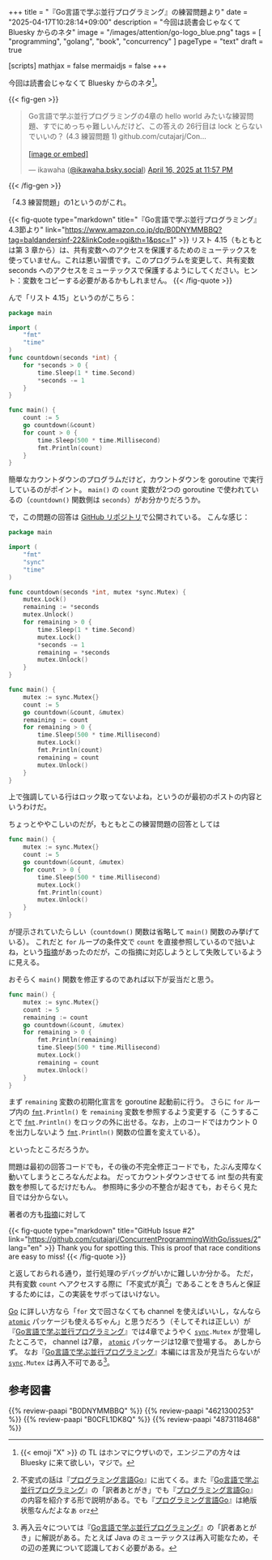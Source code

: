 +++
title = "『Go言語で学ぶ並行プログラミング』の練習問題より"
date =  "2025-04-17T10:28:14+09:00"
description = "今回は読書会じゃなくて Bluesky からのネタ"
image = "/images/attention/go-logo_blue.png"
tags = [ "programming", "golang", "book", "concurrency" ]
pageType = "text"
draft = true

[scripts]
  mathjax = false
  mermaidjs = false
+++

今回は読書会じゃなくて Bluesky からのネタ[^x1]。

[^x1]: {{< emoji "X" >}} の TL はホンマにウザいので，エンジニアの方々は Bluesky に来て欲しい，マジで。

{{< fig-gen >}}
<blockquote class="bluesky-embed" data-bluesky-uri="at://did:plc:fuzh3iojtr6xbixqug5izlqf/app.bsky.feed.post/3lmwu2pptqc2n" data-bluesky-cid="bafyreifc5mlf7ywtra4ur3ml4733vqtnp5kol22ibmjlnuhbzoc4wuwbta" data-bluesky-embed-color-mode="system"><p lang="ja">Go言語で学ぶ並行プログラミングの4章の hello world みたいな練習問題、すでにめっちゃ難しいんだけど、この答えの 26行目は lock とらないでいいの？ (4.3 練習問題 1)
github.com/cutajarj/Con...<br><br><a href="https://bsky.app/profile/did:plc:fuzh3iojtr6xbixqug5izlqf/post/3lmwu2pptqc2n?ref_src=embed">[image or embed]</a></p>&mdash; ikawaha (<a href="https://bsky.app/profile/did:plc:fuzh3iojtr6xbixqug5izlqf?ref_src=embed">@ikawaha.bsky.social</a>) <a href="https://bsky.app/profile/did:plc:fuzh3iojtr6xbixqug5izlqf/post/3lmwu2pptqc2n?ref_src=embed">April 16, 2025 at 11:57 PM</a></blockquote><script async src="https://embed.bsky.app/static/embed.js" charset="utf-8"></script>
{{< /fig-gen >}}

「4.3 練習問題」の1というのがこれ。

{{< fig-quote type="markdown" title="『Go言語で学ぶ並行プログラミング』4.3節より" link="https://www.amazon.co.jp/dp/B0DNYMMBBQ?tag=baldandersinf-22&linkCode=ogi&th=1&psc=1" >}}
リスト 4.15（もともとは第 3 章から）は、共有変数へのアクセスを保護するためのミューテックスを使っていません。これは悪い習慣です。このプログラムを変更して、共有変数 seconds へのアクセスをミューテックスで保護するようにしてください。ヒント：変数をコピーする必要があるかもしれません。
{{< /fig-quote >}}

んで「リスト 4.15」というのがこちら：

```go
package main

import (
    "fmt"
    "time"
)
func countdown(seconds *int) {
    for *seconds > 0 {
        time.Sleep(1 * time.Second)
        *seconds -= 1
    }
}

func main() {
    count := 5
    go countdown(&count)
    for count > 0 {
        time.Sleep(500 * time.Millisecond)
        fmt.Println(count)
    }
}
```

簡単なカウントダウンのプログラムだけど，カウントダウンを goroutine で実行しているのがポイント。
`main()` の `count` 変数が2つの goroutine で使われているの（`countdown()` 関数側は `seconds`）がお分かりだろうか。

で，この問題の回答は [GitHub リポジトリ](https://github.com/cutajarj/ConcurrentProgrammingWithGo "cutajarj/ConcurrentProgrammingWithGo: Listings from manning book")で公開されている。
こんな感じ：

```go {hl_lines=[26]}
package main

import (
    "fmt"
    "sync"
    "time"
)

func countdown(seconds *int, mutex *sync.Mutex) {
    mutex.Lock()
    remaining := *seconds
    mutex.Unlock()
    for remaining > 0 {
        time.Sleep(1 * time.Second)
        mutex.Lock()
        *seconds -= 1
        remaining = *seconds
        mutex.Unlock()
    }
}

func main() {
    mutex := sync.Mutex{}
    count := 5
    go countdown(&count, &mutex)
    remaining := count
    for remaining > 0 {
        time.Sleep(500 * time.Millisecond)
        mutex.Lock()
        fmt.Println(count)
        remaining = count
        mutex.Unlock()
    }
}
```

上で強調している行はロック取ってないよね，というのが最初のポストの内容というわけだ。

ちょっとややこしいのだが，もともとこの練習問題の回答としては

```go {hl_lines=[5]}
func main() {
    mutex := sync.Mutex{}
    count := 5
    go countdown(&count, &mutex)
    for count  > 0 {
        time.Sleep(500 * time.Millisecond)
        mutex.Lock()
        fmt.Println(count)
        mutex.Unlock()
    }
}
```

が提示されていたらしい（`countdown()` 関数は省略して `main()` 関数のみ挙げている）。
これだと `for` ループの条件文で `count` を直接参照しているので拙いよね，という[指摘]があったのだが，この指摘に対応しようとして失敗しているように見える。

おそらく `main()` 関数を修正するのであれば以下が妥当だと思う。

```go {hl_lines=[4,7]}
func main() {
    mutex := sync.Mutex{}
    count := 5
    remaining := count
    go countdown(&count, &mutex)
    for remaining > 0 {
        fmt.Println(remaining)
        time.Sleep(500 * time.Millisecond)
        mutex.Lock()
        remaining = count
        mutex.Unlock()
    }
}
```

まず `remaining` 変数の初期化宣言を goroutine 起動前に行う。
さらに `for` ループ内の [`fmt`]`.Println()` を `remaining` 変数を参照するよう変更する（こうすることで [`fmt`]`.Println()` をロックの外に出せる。なお，上のコードではカウント 0 を出力しないよう [`fmt`]`.Println()` 関数の位置を変えている）。

といったところだろうか。

問題は最初の回答コードでも，その後の不完全修正コードでも，たぶん支障なく動いてしまうところなんだよね。
だってカウントダウンさせてる int 型の共有変数を参照してるだけだもん。
参照時に多少の不整合が起きても，おそらく見た目では分からない。

著者の方も[指摘]に対して

{{< fig-quote type="markdown" title="GitHub Issue #2" link="https://github.com/cutajarj/ConcurrentProgrammingWithGo/issues/2" lang="en" >}}
Thank you for spotting this. This is proof that race conditions are easy to miss!
{{< /fig-quote >}}

と返しておられる通り，並行処理のデバッグがいかに難しいか分かる。
ただ，共有変数 `count` へアクセスする際に「不変式が真[^i1]」であることをきちんと保証するためには，この実装をサボってはいけない。

[^i1]: 不変式の話は『[プログラミング言語Go]』に出てくる。また『[Go言語で学ぶ並行プログラミング]』の「訳者あとがき」でも『[プログラミング言語Go]』の内容を紹介する形で説明がある。でも『[プログラミング言語Go]』は絶版状態なんだよなぁ `orz`

[Go] に詳しい方なら「`for` 文で回さなくても channel を使えばいいし，なんなら [`atomic`] パッケージも使えるぢゃん」と思うだろう（そしてそれは正しい）が『[Go言語で学ぶ並行プログラミング]』では4章でようやく [`sync`]`.Mutex` が登場したところで， channel は7章， [`atomic`] パッケージは12章で登場する。
あしからず。
なお『[Go言語で学ぶ並行プログラミング]』本編には言及が見当たらないが [`sync`]`.Mutex` は再入不可である[^r1]。

[^r1]: 再入云々については『[Go言語で学ぶ並行プログラミング]』の「訳者あとがき」に解説がある。たとえば Java のミューテックスは再入可能なため，その辺の差異について認識しておく必要がある。

[Go]: https://go.dev/
[`fmt`]: https://pkg.go.dev/fmt "fmt package - fmt - Go Packages"
[`sync`]: https://pkg.go.dev/sync "sync package - sync - Go Packages"
[`atomic`]: https://pkg.go.dev/sync/atomic "atomic package - sync/atomic - Go Packages"

[指摘]: https://github.com/cutajarj/ConcurrentProgrammingWithGo/issues/2 "Ex. 4.1 · Issue #2 · cutajarj/ConcurrentProgrammingWithGo"
[Go言語で学ぶ並行プログラミング]: https://www.amazon.co.jp/dp/B0DNYMMBBQ?tag=baldandersinf-22&linkCode=ogi&th=1&psc=1 "Amazon.co.jp: Go言語で学ぶ並行プログラミング 他言語にも適用できる原則とベストプラクティス impress top gearシリーズ eBook : James Cutajar, 柴田 芳樹: Kindleストア"
[プログラミング言語Go]: https://www.amazon.co.jp/dp/4621300253?tag=baldandersinf-22&linkCode=ogi&th=1&psc=1 "プログラミング言語Go (ADDISON-WESLEY PROFESSIONAL COMPUTING SERIES) | Alan A.A. Donovan, Brian W. Kernighan, 柴田 芳樹 |本 | 通販 | Amazon"

## 参考図書

{{% review-paapi "B0DNYMMBBQ" %}} <!-- Go言語で学ぶ並行プログラミング -->
{{% review-paapi "4621300253" %}} <!-- プログラミング言語Go -->
{{% review-paapi "B0CFL1DK8Q" %}} <!-- Go言語 100Tips -->
{{% review-paapi "4873118468" %}} <!-- Go言語による並行処理 -->
